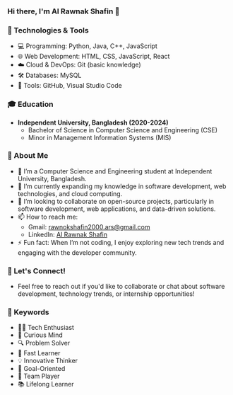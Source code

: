 ### Hi there, I'm Al Rawnak Shafin 👋

### 🔧 Technologies & Tools
- 💻 Programming: Python, Java, C++, JavaScript
- 🌐 Web Development: HTML, CSS, JavaScript, React
- ☁️ Cloud & DevOps: Git (basic knowledge)
- 🛠️ Databases: MySQL
- 🎯 Tools: GitHub, Visual Studio Code      

### 🎓 Education
- **Independent University, Bangladesh (2020-2024)**
  - Bachelor of Science in Computer Science and Engineering (CSE)
  - Minor in Management Information Systems (MIS)
    
### 🌟 About Me
- 👀 I’m a Computer Science and Engineering student at Independent University, Bangladesh.
- 🌱 I’m currently expanding my knowledge in software development, web technologies, and cloud computing.
- 💞️ I’m looking to collaborate on open-source projects, particularly in software development, web applications, and data-driven solutions.
- 📫 How to reach me: 
  - Gmail: [rawnokshafin2000.ars@gmail.com](mailto:rawnokshafin2000.ars@gmail.com)
  - LinkedIn: [Al Rawnak Shafin](https://www.linkedin.com/in/alrawnakshafin/)
- ⚡ Fun fact: When I’m not coding, I enjoy exploring new tech trends and engaging with the developer community.
 ### 💬 Let's Connect!
- Feel free to reach out if you'd like to collaborate or chat about software development, technology trends, or internship opportunities!

### 🔑 Keywords
- 👨‍💻 Tech Enthusiast
- 🧠 Curious Mind
- 🔍 Problem Solver
- 🚀 Fast Learner
- 💡 Innovative Thinker
- 🎯 Goal-Oriented
- 🤝 Team Player
- 📚 Lifelong Learner
  
<!---
Shafin543/Shafin543 is a ✨ special ✨ repository because its `README.md` (this file) appears on your GitHub profile.
You can click the Preview link to take a look at your changes.
--->
